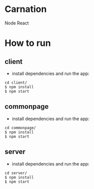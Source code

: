 # Carnation
Node React 

# How to run
## client
- install dependencies and run the app:
```
cd client/
$ npm install 
$ npm start
```

## commonpage
- install dependencies and run the app:
```
cd commonpage/
$ npm install 
$ npm start
```

## server
- install dependencies and run the app:
```
cd server/
$ npm install 
$ npm start
```